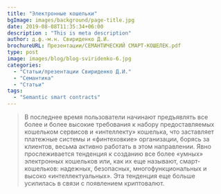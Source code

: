 ```yaml
---
title: "Электронные кошельки"
bgImage: images/background/page-title.jpg
date: 2019-08-08T11:35:34+06:00
description : "This is meta description"
author: д.ф.-м.н. Свириденко Д.И.
brochureURL: Презентации/СЕМАНТИЧЕСКИЙ СМАРТ-КОШЕЛЕК.pdf
type: post
image: images/blog/blog-sviridenko-6.jpg
categories: 
  - "Статьи/презентации Свириденко Д.И."
  - "Семантика"
  - "Статьи"
tags:
  - "Semantic smart contracts"
---
```


> В последнее время пользователи начинают предъявлять все более и более высокие требования к набору предоставляемых кошельком сервисов и «интеллекту» кошелька, что заставляет платежные системы и «финтеховкие» организации, борясь за клиентов, весьма активно работать в этом направлении. Явно прослеживается тенденция к созданию все более «умных» электронных кошельков или, как их еще называют, смарт-кошельков: надежных, безопасных, многофункциональных и высоко «интеллектуальных». Эта тенденция еще больше усилилась в связи с появлением криптовалют.